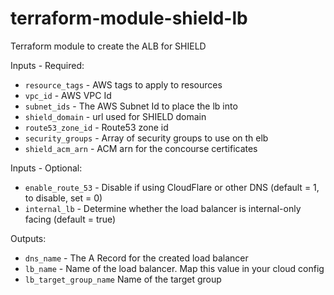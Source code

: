 # terraform-module-shield-lb
Terraform module to create the ALB for SHIELD

Inputs - Required:

 - `resource_tags` - AWS tags to apply to resources
 - `vpc_id` - AWS VPC Id
 - `subnet_ids` - The AWS Subnet Id to place the lb into     
 - `shield_domain` - url used for SHIELD domain
 - `route53_zone_id` - Route53 zone id
 - `security_groups` - Array of security groups to use on th elb
 - `shield_acm_arn` - ACM arn for the concourse certificates

Inputs - Optional: 

 - `enable_route_53` - Disable if using CloudFlare or other DNS (default = 1, to disable, set = 0)
 - `internal_lb` - Determine whether the load balancer is internal-only facing (default = true)

Outputs:

 - `dns_name` - The A Record for the created load balancer
 - `lb_name` - Name of the load balancer.  Map this value in your cloud config
 - `lb_target_group_name` Name of the target group